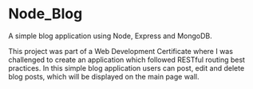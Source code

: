 # Node_Blog
A simple blog application using Node, Express and MongoDB.

This project was part of a Web Development Certificate where I was challenged to create an application which followed RESTful routing best practices.
In this simple blog application users can post, edit and delete blog posts, which will be displayed on the main page wall.
